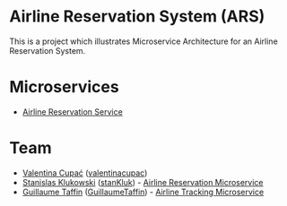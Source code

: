 # Airline Reservation System (ARS)

This is a project which illustrates Microservice Architecture for an Airline Reservation System.

# Microservices

- [Airline Reservation Service](https://github.com/techexcellenceio/airline-reservation)

# Team

- [Valentina Cupać](https://www.linkedin.com/in/valentinacupac/) ([valentinacupac](https://github.com/valentinacupac))
- [Stanislas Klukowski](https://www.linkedin.com/in/stanislas-klukowski-96431248/) ([stanKluk](https://github.com/stanKluk)) - [Airline Reservation Microservice](https://github.com/techexcellenceio/airline-reservation)
- [Guillaume Taffin](https://www.linkedin.com/in/guillaume-taffin-31343b129/) ([GuillaumeTaffin](https://github.com/GuillaumeTaffin)) - [Airline Tracking Microservice](https://github.com/techexcellenceio/airline-tracking)
